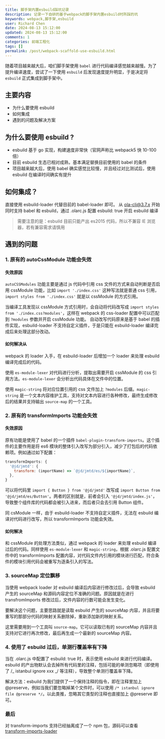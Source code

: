 ```yaml
---
title: 脚手架内置esbuild踩坑记录
description: 记录一下自研的基于webpack的脚手架内置esbuild时所踩的坑
keywords: webpack,脚手架,esbuild
user: Richard Chen
date: 2024-08-13 15:12:00
updated: 2024-08-13 15:12:00
comments: 1
categories: 前端工程化
tags: []
permalink: /post/webpack-scaffold-use-esbuild.html
---
```


随着项目越来越大后，咱们脚手架使用 `babel` 进行代码编译感觉越来越慢。为了提升编译速度，尝试了一下使用 `esbuild` 后发现速度提升明显，于是决定将 `esbuild` 正式集成到脚手架中。

<!--more-->

## 主要内容

- 为什么要使用 esbuild
- 如何集成
- 遇到的问题及解决方案

## 为什么要使用 esbuild ?

- esbuild 基于 go 实现，构建速度非常快（官网声称比 webpack5 快 10-100 倍）
- 目前 esbuild 生态已相对成熟，基本满足替换目前使用的 babel 的条件
- 项目越来越大后，使用 babel 确实感觉比较慢，并且经过对比测试后，使用 esbuild 在编译时间确实有提升

## 如何集成？

直接使用 esbuild-loader 代替目前的 babel-loader 即可。
从 ola-cli@3.7.x 开始同时支持 babel 和 esbuild，通过 .olarc.js 配置 esbuild: true 开启 esbuild 编译

> 需要注意的是：esbuild 目前只能产出 es2015 代码，所以不兼容 IE 浏览器，若有兼容需求请慎用

## 遇到的问题

### 1. 原有的 autoCssModule 功能会失效

#### 失效原因

`autoCSSModules` 功能主要是通过 js 代码中引用 css 文件的方式来自动判断是否启用 cssModule 功能，比如 `import './index.css'` 这种写法就是普通 css 引用，`import styles from './index.css'` 就是以 cssModule 的方式引用。

当编译工具发现以 cssModule 方式引用时，会自动将代码改写成 `import styles from './index.css?modules'`，这样在 webpack 的 css-loader 配置中可以匹配到 `?modules` 参数并开启 cssModule 功能。
自动改写代码原来是基于 babel 的插件实现，esbuild-loader 不支持自定义插件，于是只能在 esbuild-loader 编译完成后来处理这部分改动。

#### 如何解决从

webpack 的 loader 入手，在 esbuild-loader 后增加一个 loader 来处理 esbuild 编译完成后的代码。

使用 `es-module-lexer` 对代码进行分析，提取出需要开启 cssModule 的 css 引用方法。`es-module-lexer` 会分析出代码具体在文件中的位置。

使用 `magic-string` 将对应位置引用的 css 文件加上 `?modules` 后缀。`magic-string` 是一个文本内容维护工具，支持对文本内容进行各种修改，最终生成修改后的结果并支持输出 `source-map` 的一个工具。

### 2. 原有的 transformImports 功能会失效

#### 失效原因

原有功能是使用了 babel 的一个插件 `babel-plugin-transform-imports`。这个插件的主要作用是将 es6 模块的整体引入改写为部分引入，减少了打包后的代码依赖项。例如通过如下配置：

```javascript
transformImports: {
  '@jd/jmtd': {
    transform: (importName) => `@jd/jmtd/es/${importName}`,
  },
}
```

可以将代码里 `import { Button } from '@jd/jmtd'` 改写成 `import Button from '@jd/jmtd/es/Button'`。两者的区别就是，前者会引入 `'@jd/jmtd/index.js'`，导致整个组件库的代码都会被引入进来，而后者只会去引用 Button 组件。

同 csModule 一样，由于 esbuild-loader 不支持自定义插件，无法在 esbuild 编译对代码进行改写，所以 transformImports 功能会失效。

#### 如何解决

和 cssModule 的处理方法类似，通过 webpack 的 loader 来处理 esbuild 编译过后的代码。同样使用 `es-module-lexer` 和 `magic-string`，根据 .olarc.js 配置文件中的 transformImports 配置内容，对代码文件内引用的模块进行匹配，符合条件的模块引用代码会被重写为逐条引入的写法。

### 3. sourceMap 定位飘移

当使用 webpack loader 对 esbuild 编译后内容进行修改过后，会导致 esbuild 产生的 sourceMap 和源码内容定位不准确的问题。原因就是在进行 transfromImports 修改过后，文件内容的行数可能会发生变化。

要解决这个问题，主要思路就是读取 esbuild 产生的 sourceMap 内容，并且将要重写的那部分代码的映射关系删除掉，重新添加新的映射关系。

这里需要用到一个工具叫 `source-map`。它可以读取已有的 sourceMap 内容并且支持对它进行再次修改，最后再生成一个最新的 sourceMap 内容。

### 4. 使用了 esbuild 过后，单测行覆盖率有下降

当在 .olarc.js 中配置了 esbuild: true 时，表示使用 esbuild 来进行代码编译。esbuild 的产出物默认会去掉所有代码里的注释，包括可能的单测忽略项（即使用了 /_ istanbul ignore xxx _/ 等注释），导致整个单测行覆盖率下降。

解决方法：esbuild 为我们提供了一个保持注释的指令，即在注释里加上 @preserve，例如当我们要忽略掉某个文件时，可以使用 `/* istanbul ignore file @preserve */`。以此类推，忽略其它类型的注释也直接加上 @preserve 即可。

### 最后

对 transform-imports 支持已经抽离成了一个 npm 包，源码可以查看 [transform-imports-loader](https://github.com/olajs/transform-imports-loader)
